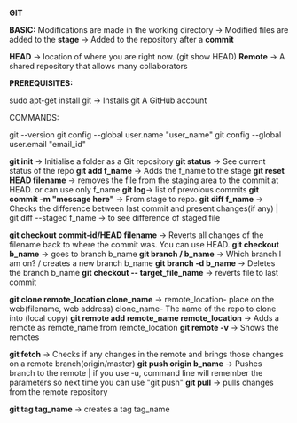 **GIT**

**BASIC:**
Modifications are made in the working directory -> Modified files are added to the **stage** -> Added to the repository after a **commit**

**HEAD** -> location of where you are right now. (git show HEAD)
**Remote** -> A shared repository that allows many collaborators

**PREREQUISITES:**

sudo apt-get install git -> Installs git
A GitHub account

COMMANDS:

git --version
git config --global user.name "user_name"
git config --global user.email "email_id"

**git init** -> Initialise a folder as a Git repository
**git status** -> See current status of the repo
**git add f_name** -> Adds the f_name to the stage
**git reset HEAD filename** -> removes the file from the staging area to the commit at HEAD. or can use only f_name
**git log**-> list of prevoious commits
**git commit -m "message here"** -> From stage to repo.
**git diff f_name** -> Checks the difference between last commit and present changes(if any) | git diff --staged f_name -> to see difference of staged file


**git checkout commit-id/HEAD filename** -> Reverts all changes of the filename back to where the commit was. You can use HEAD.
**git checkout b_name** -> goes to branch b_name
**git branch / b_name** -> Which branch I am on? / creates a new branch b_name
**git branch -d b_name** -> Deletes the branch b_name
**git checkout -- target_file_name** -> reverts file to last commit


**git clone remote_location clone_name** -> remote_location- place on the web(filename, web address)
										    clone_name- The name of the repo to clone into (local copy)
**git remote add remote_name remote_location** -> Adds a remote as remote_name from remote_location
**git remote -v** -> Shows the remotes

**git fetch** -> Checks if any changes in the remote and brings those changes on a remote branch(origin/master)
**git push origin b_name** -> Pushes branch to the remote | if you use -u, command line will remember the parameters so next time you can use 							"git push"
**git pull** -> pulls changes from the remote repository

**git tag tag_name** -> creates a tag tag_name
